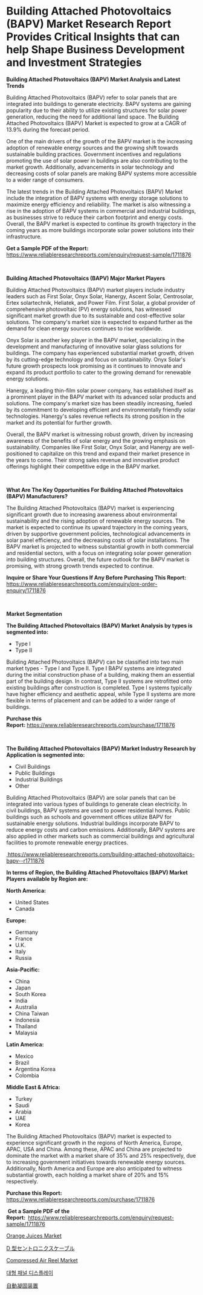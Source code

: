 <p><h1>Building Attached Photovoltaics (BAPV) Market Research Report Provides Critical Insights that can help Shape Business Development and Investment Strategies</h1></p><p><strong>Building Attached Photovoltaics (BAPV) Market Analysis and Latest Trends</strong></p>
<p><p>Building Attached Photovoltaics (BAPV) refer to solar panels that are integrated into buildings to generate electricity. BAPV systems are gaining popularity due to their ability to utilize existing structures for solar power generation, reducing the need for additional land space. The Building Attached Photovoltaics (BAPV) Market is expected to grow at a CAGR of 13.9% during the forecast period.</p><p>One of the main drivers of the growth of the BAPV market is the increasing adoption of renewable energy sources and the growing shift towards sustainable building practices. Government incentives and regulations promoting the use of solar power in buildings are also contributing to the market growth. Additionally, advancements in solar technology and decreasing costs of solar panels are making BAPV systems more accessible to a wider range of consumers.</p><p>The latest trends in the Building Attached Photovoltaics (BAPV) Market include the integration of BAPV systems with energy storage solutions to maximize energy efficiency and reliability. The market is also witnessing a rise in the adoption of BAPV systems in commercial and industrial buildings, as businesses strive to reduce their carbon footprint and energy costs. Overall, the BAPV market is expected to continue its growth trajectory in the coming years as more buildings incorporate solar power solutions into their infrastructure.</p></p>
<p><strong>Get a Sample PDF of the Report:&nbsp;</strong> <a href="https://www.reliableresearchreports.com/enquiry/request-sample/1711876">https://www.reliableresearchreports.com/enquiry/request-sample/1711876</a></p>
<p>&nbsp;</p>
<p><strong>Building Attached Photovoltaics (BAPV) Major Market Players</strong></p>
<p><p>Building Attached Photovoltaics (BAPV) market players include industry leaders such as First Solar, Onyx Solar, Hanergy, Ascent Solar, Centrosolar, Ertex solartechnik, Heliatek, and Power Film. First Solar, a global provider of comprehensive photovoltaic (PV) energy solutions, has witnessed significant market growth due to its sustainable and cost-effective solar solutions. The company's market size is expected to expand further as the demand for clean energy sources continues to rise worldwide.</p><p>Onyx Solar is another key player in the BAPV market, specializing in the development and manufacturing of innovative solar glass solutions for buildings. The company has experienced substantial market growth, driven by its cutting-edge technology and focus on sustainability. Onyx Solar's future growth prospects look promising as it continues to innovate and expand its product portfolio to cater to the growing demand for renewable energy solutions.</p><p>Hanergy, a leading thin-film solar power company, has established itself as a prominent player in the BAPV market with its advanced solar products and solutions. The company's market size has been steadily increasing, fueled by its commitment to developing efficient and environmentally friendly solar technologies. Hanergy's sales revenue reflects its strong position in the market and its potential for further growth.</p><p>Overall, the BAPV market is witnessing robust growth, driven by increasing awareness of the benefits of solar energy and the growing emphasis on sustainability. Companies like First Solar, Onyx Solar, and Hanergy are well-positioned to capitalize on this trend and expand their market presence in the years to come. Their strong sales revenue and innovative product offerings highlight their competitive edge in the BAPV market.</p></p>
<p>&nbsp;</p>
<p><strong>What Are The Key Opportunities For Building Attached Photovoltaics (BAPV) Manufacturers?</strong></p>
<p><p>The Building Attached Photovoltaics (BAPV) market is experiencing significant growth due to increasing awareness about environmental sustainability and the rising adoption of renewable energy sources. The market is expected to continue its upward trajectory in the coming years, driven by supportive government policies, technological advancements in solar panel efficiency, and the decreasing costs of solar installations. The BAPV market is projected to witness substantial growth in both commercial and residential sectors, with a focus on integrating solar power generation into building structures. Overall, the future outlook for the BAPV market is promising, with strong growth trends expected to continue.</p></p>
<p><strong>Inquire or Share Your Questions If Any Before Purchasing This Report:</strong> <a href="https://www.reliableresearchreports.com/enquiry/pre-order-enquiry/1711876">https://www.reliableresearchreports.com/enquiry/pre-order-enquiry/1711876</a></p>
<p>&nbsp;</p>
<p><strong>Market Segmentation</strong></p>
<p><strong>The Building Attached Photovoltaics (BAPV) Market Analysis by types is segmented into:</strong></p>
<p><ul><li>Type I</li><li>Type II</li></ul></p>
<p><p>Building Attached Photovoltaics (BAPV) can be classified into two main market types - Type I and Type II. Type I BAPV systems are integrated during the initial construction phase of a building, making them an essential part of the building design. In contrast, Type II systems are retrofitted onto existing buildings after construction is completed. Type I systems typically have higher efficiency and aesthetic appeal, while Type II systems are more flexible in terms of placement and can be added to a wider range of buildings.</p></p>
<p><strong>Purchase this Report:&nbsp;</strong><a href="https://www.reliableresearchreports.com/purchase/1711876">https://www.reliableresearchreports.com/purchase/1711876</a></p>
<p>&nbsp;</p>
<p><strong>The Building Attached Photovoltaics (BAPV) Market Industry Research by Application is segmented into:</strong></p>
<p><ul><li>Civil Buildings</li><li>Public Buildings</li><li>Industrial Buildings</li><li>Other</li></ul></p>
<p><p>Building Attached Photovoltaics (BAPV) are solar panels that can be integrated into various types of buildings to generate clean electricity. In civil buildings, BAPV systems are used to power residential homes. Public buildings such as schools and government offices utilize BAPV for sustainable energy solutions. Industrial buildings incorporate BAPV to reduce energy costs and carbon emissions. Additionally, BAPV systems are also applied in other markets such as commercial buildings and agricultural facilities to promote renewable energy practices.</p></p>
<p><a href="https://www.reliableresearchreports.com/building-attached-photovoltaics-bapv--r1711876">&nbsp;https://www.reliableresearchreports.com/building-attached-photovoltaics-bapv--r1711876</a></p>
<p><strong>In terms of Region, the Building Attached Photovoltaics (BAPV) Market Players available by Region are:</strong></p>
<p>
    <p> <strong> North America: </strong>
        <ul>
            <li>United States</li>
            <li>Canada</li>
        </ul>
        </p> 
    <p> <strong> Europe: </strong>
        <ul>
            <li>Germany</li>
            <li>France</li>
            <li>U.K.</li>
            <li>Italy</li>
            <li>Russia</li>
        </ul>
        </p> 
    <p> <strong> Asia-Pacific: </strong>
        <ul>
            <li>China</li>
            <li>Japan</li>
            <li>South Korea</li>
            <li>India</li>
            <li>Australia</li>
            <li>China Taiwan</li>
            <li>Indonesia</li>
            <li>Thailand</li>
            <li>Malaysia</li>
        </ul>
        </p> 
    <p> <strong> Latin America: </strong>
        <ul>
            <li>Mexico</li>
            <li>Brazil</li>
            <li>Argentina Korea</li>
            <li>Colombia</li>
        </ul>
        </p> 
    <p> <strong> Middle East & Africa: </strong>
        <ul>
            <li>Turkey</li>
            <li>Saudi</li>
            <li>Arabia</li>
            <li>UAE</li>
            <li>Korea</li>
        </ul>
    </p>
    </p>
<p><p>The Building Attached Photovoltaics (BAPV) market is expected to experience significant growth in the regions of North America, Europe, APAC, USA and China. Among these, APAC and China are projected to dominate the market with a market share of 35% and 25% respectively, due to increasing government initiatives towards renewable energy sources. Additionally, North America and Europe are also anticipated to witness substantial growth, each holding a market share of 20% and 15% respectively.</p></p>
<p><strong>Purchase this Report: </strong><a href="https://www.reliableresearchreports.com/purchase/1711876">https://www.reliableresearchreports.com/purchase/1711876</a></p>
<p>&nbsp;<strong>Get a Sample PDF of the Report:&nbsp;&nbsp;</strong><a href="https://www.reliableresearchreports.com/enquiry/request-sample/1711876">https://www.reliableresearchreports.com/enquiry/request-sample/1711876</a></p>
<p><strong></strong></p>
<p><p><a href="https://issuu.com/reportprime-2/docs/orange-juices-market-size-2030.pptx">Orange Juices Market</a></p><p><a href="https://medium.com/@brayanborer2023/d-%E3%82%B7%E3%82%A7%E3%82%A4%E3%83%97%E3%82%BB%E3%83%B3%E3%83%88%E3%83%AD%E3%83%8B%E3%82%AF%E3%82%B9%E3%82%B1%E3%83%BC%E3%83%96%E3%83%AB%E5%B8%82%E5%A0%B4%E3%81%AF-%E5%B8%82%E5%A0%B4%E3%82%B7%E3%82%A7%E3%82%A2-%E5%B8%82%E5%A0%B4%E5%8B%95%E5%90%91-%E3%81%8A%E3%82%88%E3%81%B3%E5%B8%82%E5%A0%B4%E6%88%90%E9%95%B7%E3%81%AB%E9%96%A2%E3%81%99%E3%82%8B%E6%83%85%E5%A0%B1%E3%82%92%E6%8F%90%E4%BE%9B%E3%81%97%E3%81%BE%E3%81%99-4cb5fc4cc62a">D 型セントロニクスケーブル</a></p><p><a href="https://github.com/josesg55/Market-Research-Report-List-3/blob/main/compressed-air-reel-market.md">Compressed Air Reel Market</a></p><p><a href="https://medium.com/@allanchulist567567jdf/%EB%8C%80%ED%98%95-%ED%8C%A8%EB%84%90-%EB%94%94%EC%8A%A4%ED%94%8C%EB%A0%88%EC%9D%B4-%EC%8B%9C%EC%9E%A5-%ED%8A%B8%EB%A0%8C%EB%93%9C-%EB%B0%8F-%EB%B6%84%EC%84%9D-%EB%AF%B8%EB%9E%98-%EC%84%B1%EC%9E%A5%EC%9D%84-%EC%9C%84%ED%95%9C-%EA%B8%B0%ED%9A%8C%EC%99%80-%EB%8F%84%EC%A0%84-2024-2031-07779ab1f436">대형 패널 디스플레이</a></p><p><a href="https://github.com/qwpelcjko9242629/Market-Research-Report-List-2/blob/main/5039700127047.md">自動凝固装置</a></p></p>